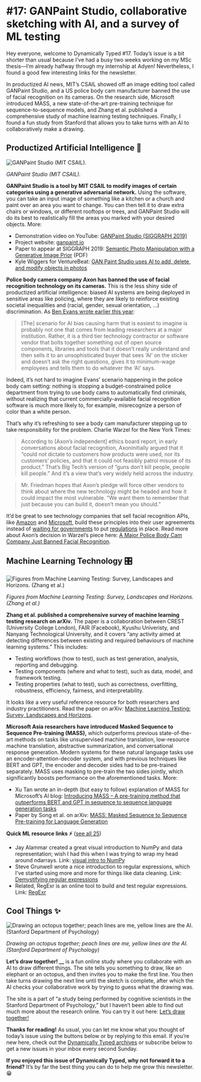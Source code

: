 # #17: GANPaint Studio, collaborative sketching with AI, and a survey of ML testing 

Hey everyone, welcome to Dynamically Typed #17.
Today’s issue is a bit shorter than usual because I’ve had a busy two weeks working on my MSc thesis—I’m already halfway through my internship at Adyen!
Nevertheless, I found a good few interesting links for the newsletter.

In productized AI news, MIT’s CSAIL showed off an image editing tool called GANPaint Studio, and a US police body cam manufacturer banned the use of facial recognition on its cameras.
On the research side, Microsoft introduced MASS, a new state-of-the-art pre-training technique for sequence-to-sequence models, and Zhang et al.
published a comprehensive study of machine learning testing techniques.
Finally, I found a fun study from Stanford that allows you to take turns with an AI to collaboratively make a drawing.

## Productized Artificial Intelligence 🔌

![GANPaint Studio (MIT CSAIL).](https://s3.amazonaws.com/revue/items/images/004/766/177/mail/c4b238b6dfd0b9fb532dc1f4543ae35d.png?1562316272)

_GANPaint Studio (MIT CSAIL)._

**GANPaint Studio is a tool by MIT CSAIL to modify images of certain categories using a generative adversarial network.**
Using the software, you can take an input image of something like a kitchen or a church and paint over an area you want to change.
You can then tell it to draw extra chairs or windows, or different rooftops or trees, and GANPaint Studio will do its best to realistically fill the areas you marked with your desired objects.
More:

- Demonstration video on YouTube: [GANPaint Studio (SIGGRAPH 2019)](https://www.youtube.com/watch?utm_campaign=Dynamically%20Typed&utm_medium=email&utm_source=Revue%20newsletter&v=q1K4QWrbCRM)
- Project website: [ganpaint.io](http://ganpaint.io/?utm_campaign=Dynamically%20Typed&utm_medium=email&utm_source=Revue%20newsletter)
- Paper to appear at SIGGRAPH 2019: [Semantic Photo Manipulation with a Generative Image Prior](http://ganpaint.io/Bau_et_al_Semantic_Photo_Manipulation_preprint.pdf?utm_campaign=Dynamically%20Typed&utm_medium=email&utm_source=Revue%20newsletter) (PDF)
- Kyle Wiggers for VentureBeat: [GAN Paint Studio uses AI to add, delete, and modify objects in photos](https://venturebeat.com/2019/06/30/gan-paint-studio-uses-ai-to-add-delete-and-modify-objects-in-photos/?utm_campaign=Dynamically%20Typed&utm_medium=email&utm_source=Revue%20newsletter)

**Police body camera company Axon has banned the use of facial recognition technology on its cameras.**
This is the less shiny side of productized artificial intelligence: biased AI systems are being deployed in sensitive areas like policing, where they are likely to reinforce existing societal inequalities and (racial, gender, sexual orientation, …) discrimination.
As [Ben Evans wrote earlier this year](https://www.ben-evans.com/benedictevans/2019/4/15/notes-on-ai-bias?utm_campaign=Dynamically%20Typed&utm_medium=email&utm_source=Revue%20newsletter):

> [The] scenario for AI bias causing harm that is easiest to imagine is probably not one that comes from leading researchers at a major institution.
> Rather, it is a third tier technology contractor or software vendor that bolts together something out of open source components, libraries and tools that it doesn’t really understand and then sells it to an unsophisticated buyer that sees ‘AI’ on the sticker and doesn’t ask the right questions, gives it to minimum-wage employees and tells them to do whatever the ‘AI’ says.

Indeed, it’s not hard to imagine Evans’ scenario happening in the police body cam setting: nothing is stopping a budget-constrained police department from trying to use body cams to automatically find criminals, without realizing that current commercially-available facial recognition software is much more likely to, for example, misrecognize a person of color than a white person.

That’s why it’s refreshing to see a body cam manufacturer stepping up to take responsibility for the problem.
Charlie Warzel for the New York Times:

> According to [Axon’s independent] ethics board report, in early conversations about facial recognition, Axoninitially argued that it “could not dictate to customers how products were used, nor its customers’ policies, and that it could not feasibly patrol misuse of its product.” That’s Big Tech’s version of “guns don’t kill people, people kill people.” And it’s a view that’s very widely held across the industry.

> Mr.
> Friedman hopes that Axon’s pledge will force other vendors to think about where the new technology might be headed and how it could impact the most vulnerable.
> “We want them to remember that just because you can build it, doesn’t mean you should.”

It’d be great to see technology companies that sell facial recognition APIs, like [Amazon](https://aws.amazon.com/rekognition/?utm_campaign=Dynamically%20Typed&utm_medium=email&utm_source=Revue%20newsletter) and [Microsoft](https://azure.microsoft.com/en-us/services/cognitive-services/face/?utm_campaign=Dynamically%20Typed&utm_medium=email&utm_source=Revue%20newsletter), build these principles into their user agreements instead of [waiting for governments](https://blogs.microsoft.com/on-the-issues/2018/12/06/facial-recognition-its-time-for-action/?utm_campaign=Dynamically%20Typed&utm_medium=email&utm_source=Revue%20newsletter) to put [regulations](https://www.nytimes.com/2019/05/14/us/facial-recognition-ban-san-francisco.html?utm_campaign=Dynamically%20Typed&utm_medium=email&utm_source=Revue%20newsletter) in place.
Read more about Axon’s decision in Warzel’s piece here: [A Major Police Body Cam Company Just Banned Facial Recognition](https://www.nytimes.com/2019/06/27/opinion/police-cam-facial-recognition.html?utm_campaign=Dynamically%20Typed&utm_medium=email&utm_source=Revue%20newsletter#click=https://t.co/PlHpwHuiad).

## Machine Learning Technology 🎛

![Figures from Machine Learning Testing: Survey, Landscapes and Horizons. (Zhang et al.)](https://s3.amazonaws.com/revue/items/images/004/766/792/mail/ce953ab95c1dfb9f69b5bfa6ab5de611.png?1562324430)

_Figures from Machine Learning Testing: Survey, Landscapes and Horizons. (Zhang et al.)_

**Zhang et al.
published a comprehensive survey of machine learning testing research on arXiv.**
The paper is a collaboration between CREST (University College London), FAIR (Facebook), Kyushu Univeristy, and Nanyang Technological University, and it covers “any activity aimed at detecting differences between existing and required behaviours of machine learning systems.” This includes:

- Testing workflows (how to test), such as test generation, analysis, reporting and debugging.
- Testing components (where and what to test), such as data, model, and framework testing.
- Testing properties (what to test), such as correctness, overfitting, robustness, efficiency, fairness, and interpretability.

It looks like a very useful reference resource for both researchers and industry practitioners.
Read the paper on arXiv: [Machine Learning Testing: Survey, Landscapes and Horizons](https://arxiv.org/abs/1906.10742?utm_campaign=Dynamically%20Typed&utm_medium=email&utm_source=Revue%20newsletter).

**Microsoft Asia researchers have introduced Masked Sequence to Sequence Pre-training (MASS),** which outperforms previous state-of-the-art methods on tasks like unsupervised machine translation, low-resource machine translation, abstractive summarization, and conversational response generation.
Modern systems for these natural language tasks use an encoder-attention-decoder system, and with previous techniques like BERT and GPT, the encoder and decoder sides had to be pre-trained separately.
MASS uses masking to pre-train the two sides jointly, which significantly boosts performance on the aforementioned tasks.
More:

- Xu Tan wrote an in-depth (but easy to follow) explanation of MASS for Microsoft’s AI blog: [Introducing MASS – A pre-training method that outperforms BERT and GPT in sequence to sequence language generation tasks](https://www.microsoft.com/en-us/research/blog/introducing-mass-a-pre-training-method-that-outperforms-bert-and-gpt-in-sequence-to-sequence-language-generation-tasks/?utm_campaign=Dynamically%20Typed&utm_medium=email&utm_source=Revue%20newsletter)
- Paper by Song et al. on arXiv: [MASS: Masked Sequence to Sequence Pre-training for Language Generation](https://arxiv.org/abs/1905.02450?utm_campaign=Dynamically%20Typed&utm_medium=email&utm_source=Revue%20newsletter)

**Quick ML resource links ⚡️** ([see all 25](https://www.notion.so/adab36fecaea4306880898f41dcb9cb3?utm_campaign=Dynamically%20Typed&utm_medium=email&utm_source=Revue%20newsletter&v=cb3a74562c914234ac171931dad6c2e4))

- Jay Alammar created a great visual introduction to NumPy and data representation; wish I had this when I was trying to wrap my head around ndarrays. Link: [visual intro to NumPy](https://jalammar.github.io/visual-numpy/?utm_campaign=Dynamically%20Typed&utm_medium=email&utm_source=Revue%20newsletter)
- Steve Grunwell wrote a nice introduction to regular expressions, which I’ve started using more and more for things like data cleaning. Link: [Demystifying regular expressions](https://stevegrunwell.com/blog/demystifying-regular-expressions/?utm_campaign=Dynamically%20Typed&utm_medium=email&utm_source=Revue%20newsletter)
- Related, RegExr is an online tool to build and test regular expressions. Link: [RegExr](https://regexr.com/?utm_campaign=Dynamically%20Typed&utm_medium=email&utm_source=Revue%20newsletter)

## Cool Things ✨

![Drawing an octopus together; peach lines are me, yellow lines are the AI. (Stanford Department of Psychology)](https://s3.amazonaws.com/revue/items/images/004/766/718/mail/c38e36707557631ea229371297618f5e.png?1562322419)

_Drawing an octopus together; peach lines are me, yellow lines are the AI. (Stanford Department of Psychology)_

**Let’s draw together!
__** is a fun online study where you collaborate with an AI to draw different things.
The site tells you something to draw, like an elephant or an octopus, and then invites you to make the first line.
You then take turns drawing the next line until the sketch is complete, after which the AI checks your collaborative work by trying to guess what the drawing was.

The site is a part of “a study being performed by cognitive scientists in the Stanford Department of Psychology,” but I haven’t been able to find out much more about the research online.
You can try it out here: [Let’s draw together!](https://cogtoolslab.org:8888/collab96/collab.html?utm_campaign=Dynamically%20Typed&utm_medium=email&utm_source=Revue%20newsletter)

**Thanks for reading!**
As usual, you can let me know what you thought of today’s issue using the buttons below or by replying to this email.
If you’re new here, check out the [Dynamically Typed archives](https://dynamicallytyped.com/?utm_campaign=Dynamically%20Typed&utm_medium=email&utm_source=Revue%20newsletter) or subscribe below to get a new issues in your inbox every second Sunday.

**If you enjoyed this issue of Dynamically Typed, why not forward it to a friend?**
It’s by far the best thing you can do to help me grow this newsletter.
😁